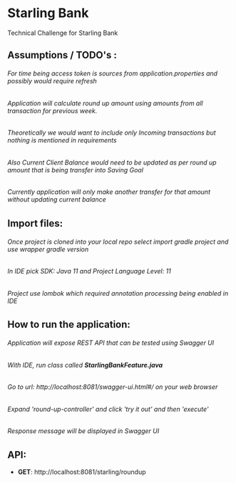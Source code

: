# Starling Bank
Technical Challenge for Starling Bank
## Assumptions / TODO's :
###### For time being access token is sources from application.properties and possibly would require refresh
###### Application will calculate round up amount using amounts from all transaction for previous week. 
###### Theoretically we would want to include only Incoming transactions but nothing is mentioned in requirements 
###### Also Current Client Balance would need to be updated as per round up amount that is being transfer into Saving Goal 
###### Currently application will only make another transfer for that amount without updating current balance

## Import files:
###### Once project is cloned into your local repo select import gradle project and use wrapper gradle version
###### In IDE pick SDK: Java 11 and Project Language Level: 11    
###### Project use lombok which required annotation processing being enabled in IDE

## How to run the application:
###### Application will expose REST API that can be tested using Swagger UI
###### With IDE, run class called **StarlingBankFeature.java**
###### Go to url: http://localhost:8081/swagger-ui.html#/ on your web browser
###### Expand 'round-up-controller' and click 'try it out' and then 'execute'
###### Response message will be displayed in Swagger UI

## API:
* **GET**: http://localhost:8081/starling/roundup

